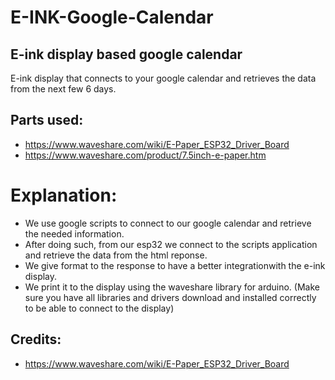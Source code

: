 # E-INK-Google-Calendar
## E-ink display based google calendar

E-ink display that connects to your google calendar and retrieves the data from the next few 6 days.

## Parts used:

 -  https://www.waveshare.com/wiki/E-Paper_ESP32_Driver_Board
 -  https://www.waveshare.com/product/7.5inch-e-paper.htm
 
# Explanation:
 
 - We use google scripts to connect to our google calendar and retrieve the needed information.
 - After doing such, from our esp32 we connect to the scripts application and retrieve the data from the html reponse.
 - We give format to the response to have a better integrationwith the e-ink display.
 - We print it to the display using the waveshare library for arduino. (Make sure you have all libraries and drivers download and installed correctly to be able to connect to the display)

 
## Credits:
 
 - https://www.waveshare.com/wiki/E-Paper_ESP32_Driver_Board
